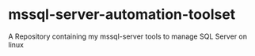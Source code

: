# mssql-server-automation-toolset
A Repository containing my mssql-server tools to manage SQL Server on linux 

